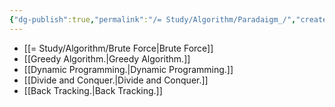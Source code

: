 ```yaml
---
{"dg-publish":true,"permalink":"/= Study/Algorithm/Paradaigm_/","created":"2023-12-04T23:03:56.000+09:00","updated":"2025-01-14T15:33:43.000+09:00"}
---
```


- [[= Study/Algorithm/Brute Force\|Brute Force]]
- [[Greedy Algorithm.\|Greedy Algorithm.]]
- [[Dynamic Programming.\|Dynamic Programming.]]
- [[Divide and Conquer.\|Divide and Conquer.]]
- [[Back Tracking.\|Back Tracking.]]
